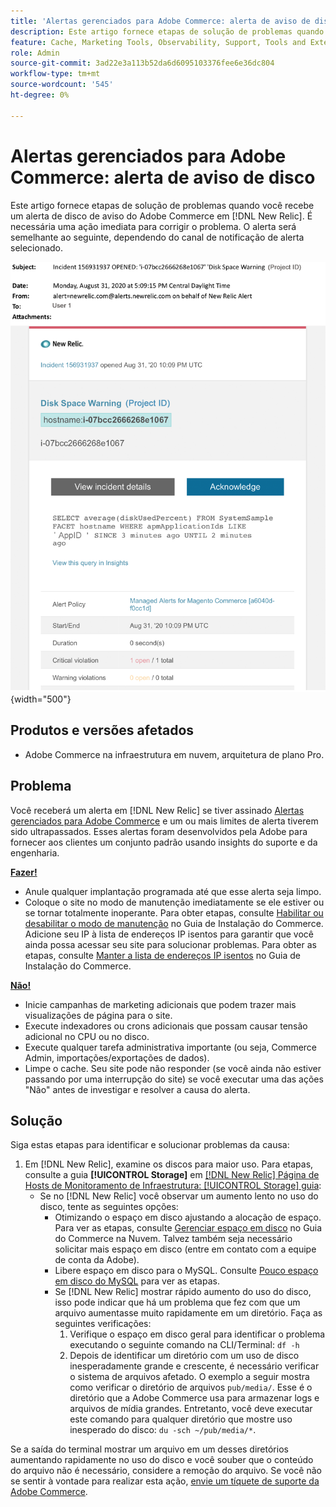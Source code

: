 ```yaml
---
title: 'Alertas gerenciados para Adobe Commerce: alerta de aviso de disco'
description: Este artigo fornece etapas de solução de problemas quando você recebe um alerta de disco de aviso do Adobe Commerce no [!DNL New Relic]. É necessária uma ação imediata para corrigir o problema.
feature: Cache, Marketing Tools, Observability, Support, Tools and External Services
role: Admin
source-git-commit: 3ad22e3a113b52da6d6095103376fee6e36dc804
workflow-type: tm+mt
source-wordcount: '545'
ht-degree: 0%

---
```



# Alertas gerenciados para Adobe Commerce: alerta de aviso de disco

Este artigo fornece etapas de solução de problemas quando você recebe um alerta de disco de aviso do Adobe Commerce em [!DNL New Relic]. É necessária uma ação imediata para corrigir o problema. O alerta será semelhante ao seguinte, dependendo do canal de notificação de alerta selecionado.

![alerta de aviso do disco](../../assets/managed-alerts/disk-warning-magento-managed.png){width="500"}

## Produtos e versões afetados

* Adobe Commerce na infraestrutura em nuvem, arquitetura de plano Pro.

## Problema

Você receberá um alerta em [!DNL New Relic] se tiver assinado [Alertas gerenciados para Adobe Commerce](managed-alerts-for-magento-commerce.md) e um ou mais limites de alerta tiverem sido ultrapassados. Esses alertas foram desenvolvidos pela Adobe para fornecer aos clientes um conjunto padrão usando insights do suporte e da engenharia.

<u> **Fazer!** </u>

* Anule qualquer implantação programada até que esse alerta seja limpo.
* Coloque o site no modo de manutenção imediatamente se ele estiver ou se tornar totalmente inoperante. Para obter etapas, consulte [Habilitar ou desabilitar o modo de manutenção](https://experienceleague.adobe.com/pt-br/docs/commerce-operations/installation-guide/tutorials/maintenance-mode) no Guia de Instalação do Commerce. Adicione seu IP à lista de endereços IP isentos para garantir que você ainda possa acessar seu site para solucionar problemas. Para obter as etapas, consulte [Manter a lista de endereços IP isentos](https://experienceleague.adobe.com/pt-br/docs/commerce-operations/installation-guide/tutorials/maintenance-mode#maintain-the-list-of-exempt-ip-addresses) no Guia de Instalação do Commerce.

<u> **Não!** </u>

* Inicie campanhas de marketing adicionais que podem trazer mais visualizações de página para o site.
* Execute indexadores ou crons adicionais que possam causar tensão adicional no CPU ou no disco.
* Execute qualquer tarefa administrativa importante (ou seja, Commerce Admin, importações/exportações de dados).
* Limpe o cache. Seu site pode não responder (se você ainda não estiver passando por uma interrupção do site) se você executar uma das ações &quot;Não&quot; antes de investigar e resolver a causa do alerta.

## Solução

Siga estas etapas para identificar e solucionar problemas da causa:

1. Em [!DNL New Relic], examine os discos para maior uso. Para etapas, consulte a guia **[!UICONTROL Storage]** em [[!DNL New Relic] Página de Hosts de Monitoramento de Infraestrutura: [!UICONTROL Storage] guia](https://docs.newrelic.com/docs/infrastructure/infrastructure-data/infrastructure-ui-pages/infra-hosts-ui-page/#storage):
   * Se no [!DNL New Relic] você observar um aumento lento no uso do disco, tente as seguintes opções:
      * Otimizando o espaço em disco ajustando a alocação de espaço. Para ver as etapas, consulte [Gerenciar espaço em disco](https://experienceleague.adobe.com/pt-br/docs/commerce-on-cloud/user-guide/develop/storage/manage-disk-space) no Guia do Commerce na Nuvem. Talvez também seja necessário solicitar mais espaço em disco (entre em contato com a equipe de conta da Adobe).
      * Libere espaço em disco para o MySQL. Consulte [Pouco espaço em disco do MySQL](http://experienceleague.adobe.com/pt-br/docs/commerce-knowledge-base/kb/troubleshooting/database/mysql-disk-space-is-low-on-magento-commerce-cloud) para ver as etapas.
      * Se [!DNL New Relic] mostrar rápido aumento do uso do disco, isso pode indicar que há um problema que fez com que um arquivo aumentasse muito rapidamente em um diretório. Faça as seguintes verificações:
         1. Verifique o espaço em disco geral para identificar o problema executando o seguinte comando na CLI/Terminal: `df -h`
         1. Depois de identificar um diretório com um uso de disco inesperadamente grande e crescente, é necessário verificar o sistema de arquivos afetado. O exemplo a seguir mostra como verificar o diretório de arquivos `pub/media/`. Esse é o diretório que a Adobe Commerce usa para armazenar logs e arquivos de mídia grandes. Entretanto, você deve executar este comando para qualquer diretório que mostre uso inesperado do disco: `du -sch ~/pub/media/*`.

Se a saída do terminal mostrar um arquivo em um desses diretórios aumentando rapidamente no uso do disco e você souber que o conteúdo do arquivo não é necessário, considere a remoção do arquivo. Se você não se sentir à vontade para realizar esta ação, [envie um tíquete de suporte da Adobe Commerce](https://experienceleague.adobe.com/pt-br/docs/commerce-knowledge-base/kb/help-center-guide/magento-help-center-user-guide#support-case).
